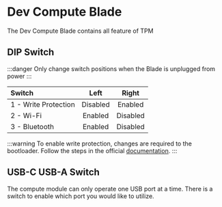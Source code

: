 
# Dev Compute Blade

The Dev Compute Blade contains all feature of TPM

## DIP Switch

:::danger
Only change switch positions when the Blade is unplugged from power
:::

|         Switch       |   Left   |   Right  |
| :------------------- | :------: | :------: |
| 1 - Write Protection | Disabled | Enabled  |
| 2 - Wi-Fi            | Enabled  | Disabled |
| 3 - Bluetooth        | Enabled  | Disabled |

:::warning
To enable write protection, changes are required to the bootloader. Follow the steps in the official [documentation](https://www.raspberrypi.com/documentation/computers/compute-module.html#cm4bootloader).
:::

## USB-C USB-A Switch

The compute module can only operate one USB port at a time. There is a switch to enable which port you would like to utilize.
